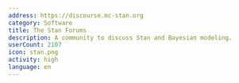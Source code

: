 ```yaml
---
address: https://discourse.mc-stan.org
category: Software
title: The Stan Forums
description: A community to discuss Stan and Bayesian modeling.
userCount: 2107
icon: stan.png
activity: high
language: en
---
```

